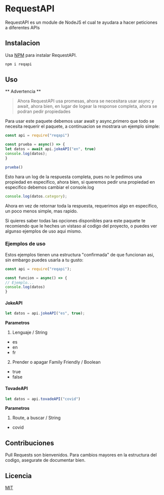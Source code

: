 # RequestAPI

RequestAPI es un module de NodeJS el cual te ayudara a hacer peticiones a diferentes APIs

## Instalacion

Usa  [NPM](https://npmjs.com/package/npm) para instalar RequestAPI.

```bash
npm i reqapi
```

## Uso

** Advertencia **
> Ahora RequestAPI usa promesas, ahora se necesitara usar async y await, ahora bien, en lugar de logear la response completa, ahora se podran pedir propiedades

Para usar este paquete debemos usar await y async,primero que todo se necesita requerir el paquete, a continuacion se mostrara un ejemplo simple:

```js
const api = require("reqapi")

const prueba = async() => {
let datos = await api.jokeAPI("en", true)
console.log(datos);
}

prueba()
```
Esto hara un log de la respuesta completa, pues no le pedimos una propiedad en especifico, ahora bien, si queremos pedir una propiedad en especifico debemos cambiar el console.log

```js
console.log(datos.category);
```

Ahora en vez de retornar toda la respuesta, requerimos algo en especifico, un poco  menos simple, mas rapido.

Si quieres saber todas las opciones disponibles para este paquete te recomiendo que le heches un vistaso al codigo del proyecto, o puedes ver algunso ejemplos de uso aqui mismo.

### Ejemplos de uso

Estos ejemplos tienen una estructura "confirmada" de que funcionan asi, sin embargo puedes usarla a tu gusto:

```js
const api = require("reqapi");

const funcion = async() => {
// Ejemplo...
console.log(datos)
}
```

#### JokeAPI

```js
let datos = api.jokeAPI("es", true);
```
**Parametros**
1. Lenguaje / String
 - es
 - en
 - fr
2. Prender o apagar Family Friendly / Boolean
 - true
 - false

#### TovadeAPI

```js
let datos = api.tovadeAPI("covid")
```
**Parametros**
1. Route, a buscar / String
  - covid

## Contribuciones
Pull Requests son bienvenidos. Para cambios mayores en la estructura del codigo, asegurate
de documentar bien.
## Licencia
[MIT](https://choosealicense.com/licenses/mit/)
